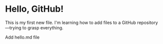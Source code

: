 # Hello, GitHub!

This is my first new file. I'm learning how to add files to a GitHub repository—trying to grasp everything.

Add hello.md file
